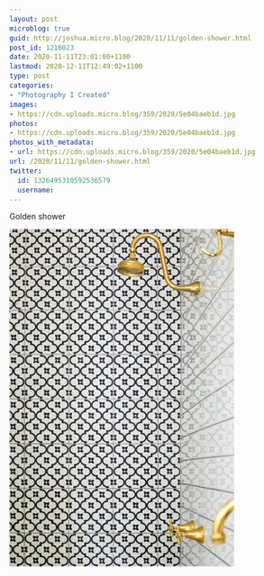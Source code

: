 ```yaml
---
layout: post
microblog: true
guid: http://joshua.micro.blog/2020/11/11/golden-shower.html
post_id: 1218023
date: 2020-11-11T23:01:00+1100
lastmod: 2020-12-11T12:49:02+1100
type: post
categories:
- "Photography I Created"
images:
- https://cdn.uploads.micro.blog/359/2020/5e04baeb1d.jpg
photos:
- https://cdn.uploads.micro.blog/359/2020/5e04baeb1d.jpg
photos_with_metadata:
- url: https://cdn.uploads.micro.blog/359/2020/5e04baeb1d.jpg
url: /2020/11/11/golden-shower.html
twitter:
  id: 1326495310592536579
  username: 
---
```

Golden shower

<img src="uploads/2020/5e04baeb1d.jpg" width="399" height="600" alt="" />
